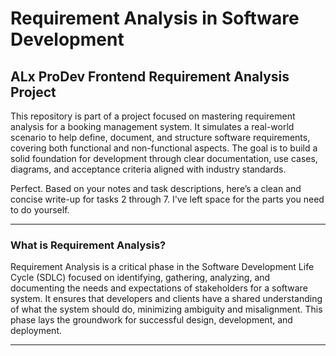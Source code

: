 # Requirement Analysis in Software Development

## ALx ProDev Frontend Requirement Analysis Project

This repository is part of a project focused on mastering requirement analysis for a booking management system. It simulates a real-world scenario to help define, document, and structure software requirements, covering both functional and non-functional aspects. The goal is to build a solid foundation for development through clear documentation, use cases, diagrams, and acceptance criteria aligned with industry standards.

Perfect. Based on your notes and task descriptions, here’s a clean and concise write-up for tasks 2 through 7. I've left space for the parts you need to do yourself.

---

### What is Requirement Analysis?

Requirement Analysis is a critical phase in the Software Development Life Cycle (SDLC) focused on identifying, gathering, analyzing, and documenting the needs and expectations of stakeholders for a software system. It ensures that developers and clients have a shared understanding of what the system should do, minimizing ambiguity and misalignment. This phase lays the groundwork for successful design, development, and deployment.

---

